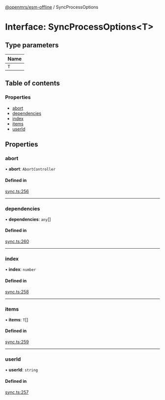 [@openmrs/esm-offline](../API.md) / SyncProcessOptions

# Interface: SyncProcessOptions<T\>

## Type parameters

| Name |
| :------ |
| `T` |

## Table of contents

### Properties

- [abort](SyncProcessOptions.md#abort)
- [dependencies](SyncProcessOptions.md#dependencies)
- [index](SyncProcessOptions.md#index)
- [items](SyncProcessOptions.md#items)
- [userId](SyncProcessOptions.md#userid)

## Properties

### abort

• **abort**: `AbortController`

#### Defined in

[sync.ts:256](https://github.com/openmrs/openmrs-esm-core/blob/master/packages/framework/esm-offline/src/sync.ts#L256)

___

### dependencies

• **dependencies**: `any`[]

#### Defined in

[sync.ts:260](https://github.com/openmrs/openmrs-esm-core/blob/master/packages/framework/esm-offline/src/sync.ts#L260)

___

### index

• **index**: `number`

#### Defined in

[sync.ts:258](https://github.com/openmrs/openmrs-esm-core/blob/master/packages/framework/esm-offline/src/sync.ts#L258)

___

### items

• **items**: `T`[]

#### Defined in

[sync.ts:259](https://github.com/openmrs/openmrs-esm-core/blob/master/packages/framework/esm-offline/src/sync.ts#L259)

___

### userId

• **userId**: `string`

#### Defined in

[sync.ts:257](https://github.com/openmrs/openmrs-esm-core/blob/master/packages/framework/esm-offline/src/sync.ts#L257)
